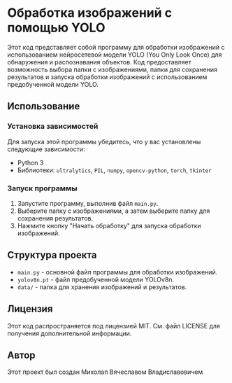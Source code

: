# Обработка изображений с помощью YOLO

Этот код представляет собой программу для обработки изображений с использованием нейросетевой модели YOLO (You Only Look Once) для обнаружения и распознавания объектов. Код предоставляет возможность выбора папки с изображениями, папки для сохранения результатов и запуска обработки изображений с использованием предобученной модели YOLO.

## Использование

### Установка зависимостей
Для запуска этой программы убедитесь, что у вас установлены следующие зависимости:
- Python 3
- Библиотеки: `ultralytics`, `PIL`, `numpy`, `opencv-python`, `torch`, `tkinter`

### Запуск программы
1. Запустите программу, выполнив файл `main.py`.
2. Выберите папку с изображениями, а затем выберите папку для сохранения результатов.
3. Нажмите кнопку "Начать обработку" для запуска обработки изображений.

## Структура проекта

- `main.py` - основной файл программы для обработки изображений.
- `yolov8n.pt` - файл предобученной модели YOLOv8n.
- `data/` - папка для хранения изображений и результатов.

## Лицензия
Этот код распространяется под лицензией MIT. См. файл LICENSE для получения дополнительной информации.

## Автор
Этот проект был создан Михолап Вячеславом Владиславовичем
